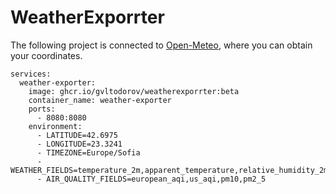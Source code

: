 # WeatherExporrter

The following project is connected to [Open-Meteo](https://open-meteo.com/en/docs), where you can obtain your coordinates.

```
services:
  weather-exporter:
    image: ghcr.io/gvltodorov/weatherexporrter:beta
    container_name: weather-exporter
    ports:
      - 8080:8080
    environment:
      - LATITUDE=42.6975
      - LONGITUDE=23.3241
      - TIMEZONE=Europe/Sofia
      - WEATHER_FIELDS=temperature_2m,apparent_temperature,relative_humidity_2m
      - AIR_QUALITY_FIELDS=european_aqi,us_aqi,pm10,pm2_5
```

